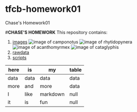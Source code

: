 # tfcb-homework01
Chase's Homework01

#**CHASE'S HOMEWORK**
This repository contains:
1. [images](https://github.com/ccsuiter/tfcb-homework01/tree/master/images)
![image of camponotus](https://github.com/ccsuiter/tfcb-homework01/blob/master/images/casent.%20%20%20-%20%200191696%20Camponotus%20darwinii%20.jpg)
![image of rhytidopynera](https://github.com/ccsuiter/tfcb-homework01/blob/master/images/casent0172345%20Rhytidoponera%20metallica.jpg)
![image of acanthomyrmex](https://github.com/ccsuiter/tfcb-homework01/blob/master/images/casent0901788_p_1_high%20Acanthomyrmex%20ferox.jpg)
![image of cataglyphis](https://github.com/ccsuiter/tfcb-homework01/blob/master/images/casent0906296_p_1_high.%20--%20Cataglyphis%20fortis.jpg)
2. [rawdata](https://github.com/ccsuiter/tfcb-homework01/tree/master/rawdata)
3. [scripts](https://github.com/ccsuiter/tfcb-homework01/tree/master/scripts)

|here|is|my|table|
|---|---|---|---|
|data|data|data|data|
|more|and|more|data|
|I|like|markdown|null|
|it|is|fun|null|


